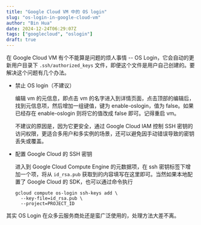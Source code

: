 ```yaml
---
title: "Google Cloud VM 中的 OS login"
slug: "os-login-in-google-cloud-vm"
author: "Bin Hua"
date: 2024-12-24T06:29:07Z
tags: ["googlecloud", "oslogin"]
draft: true
---
```


在 Google Cloud VM 有个不能算是问题的烦人事情 -- OS Login，它会自动的更新用户目录下 `.ssh/authorized_keys` 文件，即便这个文件是用户自己创建的。要解决这个问题有几个办法。

- 禁止 OS login（不建议）

  编辑 vm 的元信息，即点击 vm 的名字进入到详情页面，点击顶部的编辑后，找到元信息项，然后增加一组键值，键为 enable-oslogin，值为 false。如果已经存在 enable-oslogin 则将它的值改成 false 即可。记得重启 vm。

  不建议的原因是，因为它更安全，通过 Google Cloud IAM 控制 SSH 密钥的访问权限，更适合多用户和多实例的场景，还可以避免因手动错误导致的密钥丢失或覆盖。

- 配置 Google Cloud 的 SSH 密钥

  进入到 Google Cloud Compute Engine 的元数据项，在 ssh 密钥标签下增加一个项，将从 `id_rsa.pub` 获取到的内容填写在这里即可。当然如果本地配置了 Google Cloud 的 SDK，也可以通过命令执行

  ```
  gcloud compute os-login ssh-keys add \
    --key-file=id_rsa.pub \
    --project=PROJECT_ID
  ```

其实 OS Login 在众多云服务商处还是蛮广泛使用的，处理方法大差不离。
